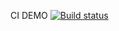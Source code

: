 CI DEMO [![Build status](https://ci.appveyor.com/api/projects/status/by8oo8q5dbqj26hw/branch/master?svg=true)](https://ci.appveyor.com/project/sevastyanov1982/aqa-1-2-1-2/branch/master)
